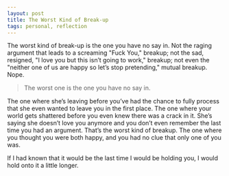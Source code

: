 ```yaml
---
layout: post
title: The Worst Kind of Break-up
tags: personal, reflection
---
```


The worst kind of break-up is the one you have no say in. Not the raging argument that leads to a screaming "Fuck You," breakup; not the sad, resigned, "I love you but this isn’t going to work," breakup; not even the "neither one of us are happy so let’s stop pretending," mutual breakup. Nope. 

> The worst one is the one you have no say in. 

The one where she’s leaving before you’ve had the chance to fully process that she even wanted to leave you in the first place. The one where your world gets shattered before you even knew there was a crack in it. She’s saying she doesn’t love you anymore and you don’t even remember the last time you had an argument. That’s the worst kind of breakup. The one where you thought you were both happy, and you had no clue that only one of you was.

If I had known that it would be the last time I would be holding you, I would hold onto it a little longer.
